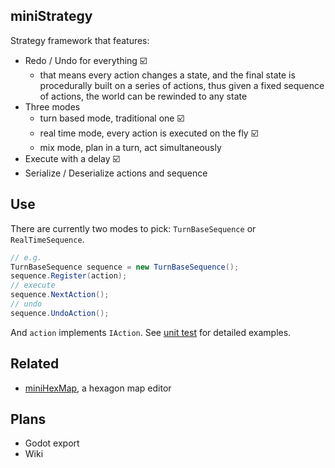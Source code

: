 ## miniStrategy

Strategy framework that features:

* Redo / Undo for everything ☑️
	* that means every action changes a state, and the final state is procedurally built on a series of actions, thus given a fixed sequence of actions, the world can be rewinded to any state
* Three modes
	* turn based mode, traditional one ☑️
	* real time mode, every action is executed on the fly ☑️
	* mix mode, plan in a turn, act simultaneously
* Execute with a delay ☑️
* Serialize / Deserialize actions and sequence

## Use

There are currently two modes to pick: `TurnBaseSequence` or `RealTimeSequence`.

```csharp
// e.g.
TurnBaseSequence sequence = new TurnBaseSequence();
sequence.Register(action);
// execute
sequence.NextAction();
// undo
sequence.UndoAction();
```

And `action` implements `IAction`. See [unit test](./Assets/Scripts/Editor/ActionTests.cs) for detailed examples.

## Related

* [miniHexMap](https://github.com/KHN190/miniHexMap), a hexagon map editor

## Plans

* Godot export
* Wiki
